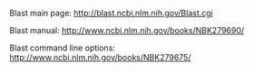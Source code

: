 Blast main page: http://blast.ncbi.nlm.nih.gov/Blast.cgi 

Blast manual: http://www.ncbi.nlm.nih.gov/books/NBK279690/ 

Blast command line options: http://www.ncbi.nlm.nih.gov/books/NBK279675/ 



